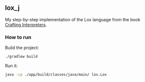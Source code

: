 ## lox_j

My step-by-step implementation of the Lox language from the book [Crafting Interpreters](https://www.craftinginterpreters.com).

### How to run

Build the project:

```bash
./gradlew build
```

Run it:

```bash
java -cp ./app/build/classes/java/main/ lox.Lox
```
